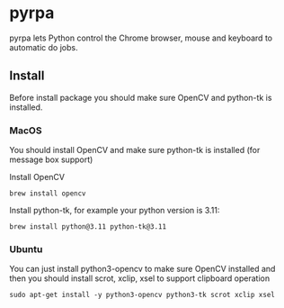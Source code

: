 # pyrpa

pyrpa lets Python control the Chrome browser, mouse and keyboard to automatic do jobs.

## Install

Before install package you should make sure OpenCV and python-tk is installed.

### MacOS

You should install OpenCV and make sure python-tk is installed (for message box support)

Install OpenCV

```
brew install opencv
```

Install python-tk, for example your python version is 3.11:

```
brew install python@3.11 python-tk@3.11
```

### Ubuntu

You can just install python3-opencv to make sure OpenCV installed and then you should install scrot, xclip, xsel to support clipboard operation

```
sudo apt-get install -y python3-opencv python3-tk scrot xclip xsel
```
